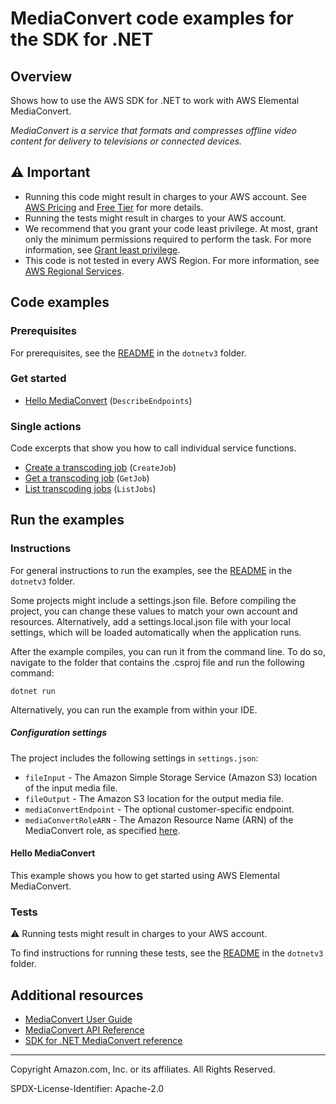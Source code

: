<!--Generated by WRITEME on 2023-09-12 00:35:18.819010 (UTC)-->
# MediaConvert code examples for the SDK for .NET

## Overview

Shows how to use the AWS SDK for .NET to work with AWS Elemental MediaConvert.

<!--custom.overview.start-->
<!--custom.overview.end-->

*MediaConvert is a service that formats and compresses offline video content for delivery to televisions or connected devices.*

## ⚠ Important

* Running this code might result in charges to your AWS account. See [AWS Pricing](https://aws.amazon.com/pricing/?aws-products-pricing.sort-by=item.additionalFields.productNameLowercase&aws-products-pricing.sort-order=asc&awsf.Free%20Tier%20Type=*all&awsf.tech-category=*all) and [Free Tier](https://aws.amazon.com/free/?all-free-tier.sort-by=item.additionalFields.SortRank&all-free-tier.sort-order=asc&awsf.Free%20Tier%20Types=*all&awsf.Free%20Tier%20Categories=*all) for more details.
* Running the tests might result in charges to your AWS account.
* We recommend that you grant your code least privilege. At most, grant only the minimum permissions required to perform the task. For more information, see [Grant least privilege](https://docs.aws.amazon.com/IAM/latest/UserGuide/best-practices.html#grant-least-privilege).
* This code is not tested in every AWS Region. For more information, see [AWS Regional Services](https://aws.amazon.com/about-aws/global-infrastructure/regional-product-services).

<!--custom.important.start-->
<!--custom.important.end-->

## Code examples

### Prerequisites

For prerequisites, see the [README](../README.md#Prerequisites) in the `dotnetv3` folder.


<!--custom.prerequisites.start-->
<!--custom.prerequisites.end-->


### Get started

* [Hello MediaConvert](Actions/HelloMediaConvert.cs#L4) (`DescribeEndpoints`)

### Single actions

Code excerpts that show you how to call individual service functions.

* [Create a transcoding job](Scenarios/CreateJob/CreateJob.cs#L24) (`CreateJob`)
* [Get a transcoding job](Scenarios/CreateJob/CreateJob.cs#L24) (`GetJob`)
* [List transcoding jobs](Scenarios/CreateJob/CreateJob.cs#L24) (`ListJobs`)

## Run the examples

### Instructions


For general instructions to run the examples, see the
[README](../README.md#building-and-running-the-code-examples) in the `dotnetv3` folder.

Some projects might include a settings.json file. Before compiling the project,
you can change these values to match your own account and resources. Alternatively,
add a settings.local.json file with your local settings, which will be loaded automatically
when the application runs.

After the example compiles, you can run it from the command line. To do so, navigate to
the folder that contains the .csproj file and run the following command:

```
dotnet run
```

Alternatively, you can run the example from within your IDE.

<!--custom.instructions.start-->

##### Configuration settings

The project includes the following settings in `settings.json`:

* `fileInput` - The Amazon Simple Storage Service (Amazon S3) location of the input media file.
* `fileOutput` - The Amazon S3 location for the output media file.
* `mediaConvertEndpoint` - The optional customer-specific endpoint.
* `mediaConvertRoleARN` - The Amazon Resource Name (ARN) of the MediaConvert role, as specified [here](https://docs.aws.amazon.com/mediaconvert/latest/ug/creating-the-iam-role-in-mediaconvert-configured.html).

<!--custom.instructions.end-->

#### Hello MediaConvert

This example shows you how to get started using AWS Elemental MediaConvert.



### Tests

⚠ Running tests might result in charges to your AWS account.


To find instructions for running these tests, see the [README](../README.md#Tests)
in the `dotnetv3` folder.



<!--custom.tests.start-->
<!--custom.tests.end-->

## Additional resources

* [MediaConvert User Guide](https://docs.aws.amazon.com/mediaconvert/latest/ug/what-is.html)
* [MediaConvert API Reference](https://docs.aws.amazon.com/mediaconvert/latest/apireference/custom-endpoints.html)
* [SDK for .NET MediaConvert reference](https://docs.aws.amazon.com/sdkfornet/v3/apidocs/items/MediaConvert/NMediaConvert.html)

<!--custom.resources.start-->
<!--custom.resources.end-->

---

Copyright Amazon.com, Inc. or its affiliates. All Rights Reserved.

SPDX-License-Identifier: Apache-2.0